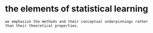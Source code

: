 # the elements of statistical learning
 ```
 we emphasize the methods and their conceptual underpinnings rather than their theoretical properties. 
 ```